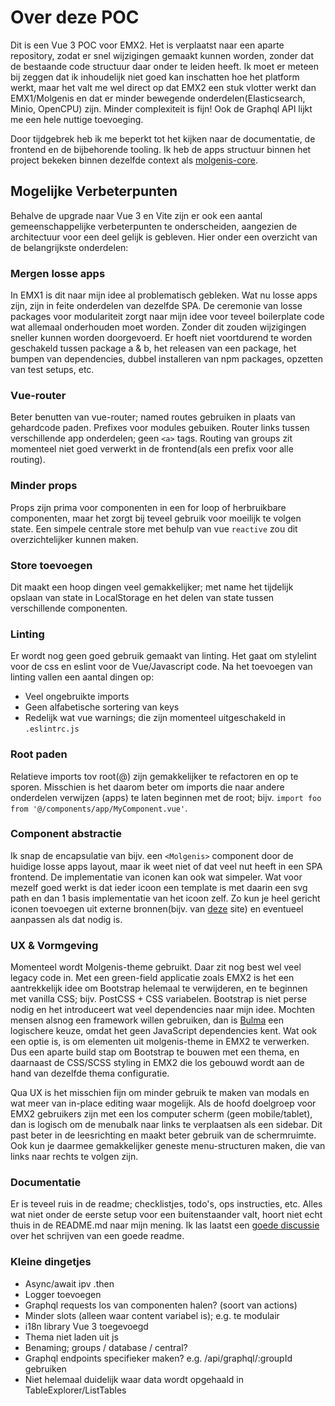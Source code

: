 # Over deze POC

Dit is een Vue 3 POC voor EMX2. Het is verplaatst naar een aparte repository,
zodat er snel wijzigingen gemaakt kunnen worden, zonder dat de bestaande
code structuur daar onder te leiden heeft. Ik moet er meteen bij zeggen
dat ik inhoudelijk niet goed kan inschatten hoe het platform werkt, maar
het valt me wel direct op dat EMX2 een stuk vlotter werkt dan EMX1/Molgenis
en dat er minder bewegende onderdelen(Elasticsearch, Minio, OpenCPU) zijn. Minder complexiteit is fijn! Ook de Graphql API lijkt me een hele nuttige
toevoeging.

Door tijdgebrek heb ik me beperkt tot het kijken naar de documentatie, de frontend en de bijbehorende tooling. Ik heb de apps structuur binnen het
project bekeken binnen dezelfde context als [molgenis-core](https://docs.google.com/document/d/1VW3ah5VAvAz2KnqNZlNmVqCzFhBMlIcjPPUlsHMFRIY).

## Mogelijke Verbeterpunten

Behalve de upgrade naar Vue 3 en Vite zijn er ook een aantal gemeenschappelijke
verbeterpunten te onderscheiden, aangezien de architectuur voor een deel gelijk
is gebleven. Hier onder een overzicht van de belangrijkste onderdelen:

### Mergen losse apps

In EMX1 is dit naar mijn idee al problematisch gebleken. Wat nu losse apps zijn,
zijn in feite onderdelen van dezelfde SPA. De ceremonie van losse
packages voor modulariteit zorgt naar mijn idee voor teveel boilerplate code
wat allemaal onderhouden moet worden. Zonder dit zouden wijzigingen sneller
kunnen worden doorgevoerd. Er hoeft niet voortdurend te worden geschakeld
tussen package a & b, het releasen van een package, het bumpen van dependencies,
dubbel installeren van npm packages, opzetten van test setups, etc.

### Vue-router

Beter benutten van vue-router; named routes gebruiken in plaats van gehardcode
paden. Prefixes voor modules gebuiken. Router links tussen verschillende app
onderdelen; geen `<a>` tags. Routing van groups zit momenteel niet goed
verwerkt in de frontend(als een prefix voor alle routing).

### Minder props

Props zijn prima voor componenten in een for loop of herbruikbare componenten,
maar het zorgt bij teveel gebruik voor moeilijk te volgen state. Een simpele
centrale store met behulp van vue `reactive` zou dit overzichtelijker kunnen
maken.

### Store toevoegen

Dit maakt een hoop dingen veel gemakkelijker; met name het tijdelijk opslaan
van state in LocalStorage en het delen van state tussen verschillende
componenten.

### Linting

Er wordt nog geen goed gebruik gemaakt van linting. Het gaat om stylelint
voor de css en eslint voor de Vue/Javascript code. Na het toevoegen van linting
vallen een aantal dingen op:

- Veel ongebruikte imports
- Geen alfabetische sortering van keys
- Redelijk wat vue warnings; die zijn momenteel uitgeschakeld in `.eslintrc.js`

### Root paden

Relatieve imports tov root(@) zijn gemakkelijker te refactoren en op te sporen.
Misschien is het daarom beter om imports die naar andere onderdelen verwijzen
(apps) te laten beginnen met de root; bijv. `import foo from '@/components/app/MyComponent.vue'`.

### Component abstractie

Ik snap de encapsulatie van bijv. een `<Molgenis>` component door de huidige
losse apps layout, maar ik weet niet of dat veel nut heeft in een SPA frontend.
De implementatie van iconen kan ook wat simpeler. Wat voor mezelf goed werkt
is dat ieder icoon een template is met daarin een svg path en dan 1 basis
implementatie van het icoon zelf. Zo kun je heel gericht iconen toevoegen
uit externe bronnen(bijv. van [deze](https://materialdesignicons.com/) site)
en eventueel aanpassen als dat nodig is.

### UX & Vormgeving

Momenteel wordt Molgenis-theme gebruikt. Daar zit nog best wel
veel legacy code in. Met een green-field applicatie zoals EMX2 is het een
aantrekkelijk idee om Bootstrap helemaal te verwijderen, en te beginnen met
vanilla CSS; bijv. PostCSS + CSS variabelen. Bootstrap is niet perse nodig
en het introduceert wat veel dependencies naar mijn idee. Mochten mensen
alsnog een framework willen gebruiken, dan is [Bulma](https://bulma.io/) een
logischere keuze, omdat het geen JavaScript dependencies kent.
Wat ook een optie is, is om elementen uit molgenis-theme in EMX2 te verwerken.
Dus een aparte build stap om Bootstrap te bouwen met een thema, en daarnaast
de CSS/SCSS styling in EMX2 die los gebouwd wordt aan de hand van dezelfde
thema configuratie.

Qua UX is het misschien fijn om minder gebruik te maken van modals en wat meer
van in-place editing waar mogelijk. Als de hoofd doelgroep voor EMX2 gebruikers
zijn met een los computer scherm (geen mobile/tablet), dan is logisch om
de menubalk naar links te verplaatsen als een sidebar. Dit past beter in de
leesrichting en maakt beter gebruik van de schermruimte. Ook kun je daarmee
gemakkelijker geneste menu-structuren maken, die van links naar rechts
te volgen zijn.

### Documentatie

Er is teveel ruis in de readme; checklistjes, todo's, ops instructies, etc.
Alles wat niet onder de eerste setup voor een buitenstaander valt, hoort
niet echt thuis in de README.md naar mijn mening. Ik las laatst een [goede
discussie](https://news.ycombinator.com/item?id=26537805) over het schrijven
van een goede readme.

### Kleine dingetjes

- Async/await ipv .then
- Logger toevoegen
- Graphql requests los van componenten halen? (soort van actions)
- Minder slots (alleen waar content variabel is); e.g. te modulair
- i18n library Vue 3 toegevoegd
- Thema niet laden uit js
- Benaming; groups / database / central?
- Graphql endpoints specifieker maken? e.g. /api/graphql/:groupId gebruiken
- Niet helemaal duidelijk waar data wordt opgehaald in TableExplorer/ListTables
